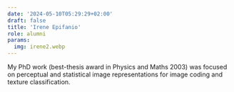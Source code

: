 ```yaml
---
date: '2024-05-10T05:29:29+02:00'
draft: false
title: 'Irene Epifanio'
role: alumni
params:
  img: irene2.webp
---
```


My PhD work (best-thesis award in Physics and Maths 2003) was focused on perceptual and statistical image representations for image coding and texture classification.

